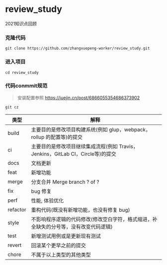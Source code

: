 # review_study
2021知识点回顾

### 克隆代码
```
git clone https://github.com/zhangxuepeng-worker/review_study.git
```
### 进入项目
```
cd review_study
```
### 代码conmmit规范
> 安装配置参照 https://juejin.cn/post/6866055354686373902
```
git cz
```
|类型|解释|
|--|--|
|build |	主要目的是修改项目构建系统(例如 glup，webpack，rollup 的配置等)的提交|
|ci |	主要目的是修改项目继续集成流程(例如 Travis，Jenkins，GitLab CI，Circle等)的提交|
|docs |	文档更新|
|feat	| 新增功能|
|merge | 分支合并 Merge branch ? of ?|
|fix | bug 修复|
|perf | 性能, 体验优化|
|refactor | 重构代码(既没有新增功能，也没有修复 bug)|
|style | 不影响程序逻辑的代码修改(修改空白字符，格式缩进，补全缺失的分号等，没有改变代码逻辑)|
|test | 新增测试用例或是更新现有测试|
|revert | 回滚某个更早之前的提交|
|chore | 不属于以上类型的其他类型|